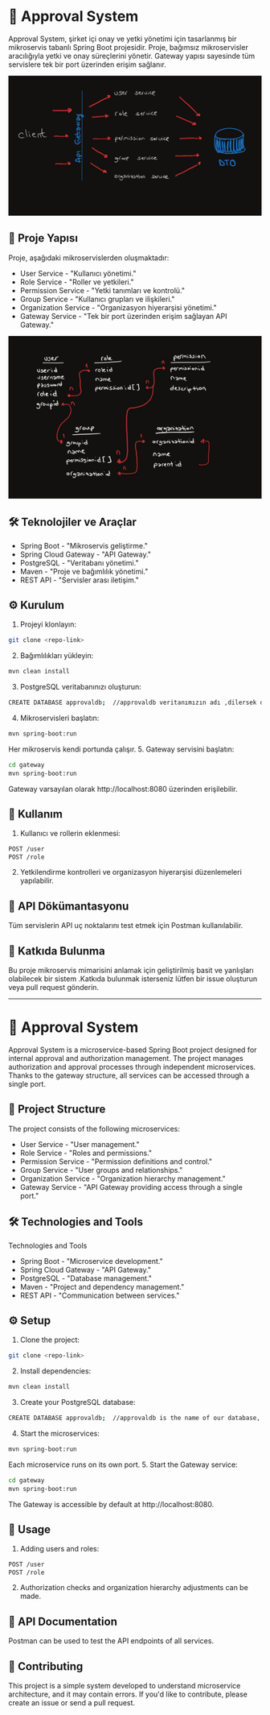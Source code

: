 # 🚀 Approval System

Approval System, şirket içi onay ve yetki yönetimi için tasarlanmış bir mikroservis tabanlı Spring Boot projesidir. Proje, bağımsız mikroservisler aracılığıyla yetki ve onay süreçlerini yönetir. Gateway yapısı sayesinde tüm servislere tek bir port üzerinden erişim sağlanır.

![Approval System Diyagramı](images/mm.jpg)


## 📁 Proje Yapısı

  Proje, aşağıdaki mikroservislerden oluşmaktadır:
- User Service - "Kullanıcı yönetimi."
- Role Service - "Roller ve yetkileri."
- Permission Service - "Yetki tanımları ve kontrolü."
- Group Service - "Kullanıcı grupları ve ilişkileri."
- Organization Service - "Organizasyon hiyerarşisi yönetimi."
- Gateway Service - "Tek bir port üzerinden erişim sağlayan API Gateway."

![Approval System Diyagramı](images/shema.jpg)


## 🛠 Teknolojiler ve Araçlar

- Spring Boot - "Mikroservis geliştirme."
- Spring Cloud Gateway - "API Gateway."
- PostgreSQL - "Veritabanı yönetimi."
- Maven - "Proje ve bağımlılık yönetimi."
- REST API - "Servisler arası iletişim."

## ⚙️ Kurulum

1. Projeyi klonlayın:
```bash
git clone <repo-link>
```
2. Bağımlılıkları yükleyin:
```bash
mvn clean install
```
3. PostgreSQL veritabanınızı oluşturun:
```bash
CREATE DATABASE approvaldb;  //approvaldb veritanımızın adı ,dilersek değiştirebiliriz ama servislerin içerisindeki ../src/main/resources/application.properties dosyasında da birtakım değişiklikler yapılmalı unutmayın..
```
4. Mikroservisleri başlatın:
```bash
mvn spring-boot:run
```
Her mikroservis kendi portunda çalışır.
5. Gateway servisini başlatın:
```bash
cd gateway
mvn spring-boot:run
```
Gateway varsayılan olarak http://localhost:8080 üzerinden erişilebilir.



## 📝 Kullanım
1. Kullanıcı ve rollerin eklenmesi:
```
POST /user
POST /role
```
2. Yetkilendirme kontrolleri ve organizasyon hiyerarşisi düzenlemeleri yapılabilir.


## 📘 API Dökümantasyonu
Tüm servislerin API uç noktalarını test etmek için Postman kullanılabilir.


## 🤝 Katkıda Bulunma
Bu proje mikroservis mimarisini anlamak için geliştirilmiş basit ve yanlışları olabilecek bir sistem .Katkıda bulunmak isterseniz lütfen bir issue oluşturun veya pull request gönderin.


----------------------------------------------------

# 🚀 Approval System

Approval System is a microservice-based Spring Boot project designed for internal approval and authorization management. The project manages authorization and approval processes through independent microservices. Thanks to the gateway structure, all services can be accessed through a single port.



## 📁 Project Structure

The project consists of the following microservices:

- User Service - "User management."
- Role Service - "Roles and permissions."
- Permission Service - "Permission definitions and control."
- Group Service - "User groups and relationships."
- Organization Service - "Organization hierarchy management."
- Gateway Service - "API Gateway providing access through a single port."


## 🛠 Technologies and Tools

Technologies and Tools

- Spring Boot - "Microservice development."
- Spring Cloud Gateway - "API Gateway."
- PostgreSQL - "Database management."
- Maven - "Project and dependency management."
- REST API - "Communication between services."


## ⚙️ Setup

1. Clone the project:
```bash
git clone <repo-link>
```
2. Install dependencies:
```bash
mvn clean install
```
3. Create your PostgreSQL database:
```bash
CREATE DATABASE approvaldb;  //approvaldb is the name of our database, feel free to change it, but remember to make corresponding changes in the ../src/main/resources/application.properties file within the services.
```
4. Start the microservices:
```bash
mvn spring-boot:run
```
Each microservice runs on its own port. 
5. Start the Gateway service:
```bash
cd gateway
mvn spring-boot:run
```
The Gateway is accessible by default at http://localhost:8080.


##  📝 Usage
1. Adding users and roles:
```
POST /user
POST /role
```
2. Authorization checks and organization hierarchy adjustments can be made.


## 📘 API Documentation
Postman can be used to test the API endpoints of all services.

## 🤝 Contributing
This project is a simple system developed to understand microservice architecture, and it may contain errors. If you'd like to contribute, please create an issue or send a pull request.
